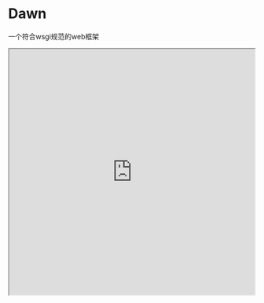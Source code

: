 # Dawn
一个符合wsgi规范的web框架
<iframe height=500 width=500 src="https://github.com/fxyan/Dawn/blob/master/dawn.gif">
